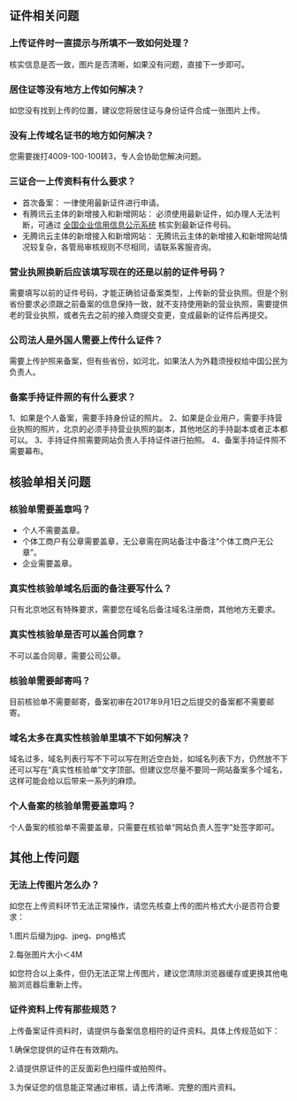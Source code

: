 ## 证件相关问题
### 上传证件时一直提示与所填不一致如何处理？
核实信息是否一致，图片是否清晰，如果没有问题，直接下一步即可。

### 居住证等没有地方上传如何解决？
如您没有找到上传的位置，建议您将居住证与身份证件合成一张图片上传。

### 没有上传域名证书的地方如何解决？
您需要拨打4009-100-100转3，专人会协助您解决问题。

### 三证合一上传资料有什么要求？
* 首次备案： 一律使用最新证件进行申请。
* 有腾讯云主体的新增接入和新增网站： 必须使用最新证件，如办理人无法判断，可通过 [全国企业信用信息公示系统](http://www.gsxt.gov.cn/index.html) 核实到最新证件号码。
* 无腾讯云主体的新增接入和新增网站： 无腾讯云主体的新增接入和新增网站情况较复杂，各管局审核规则不尽相同，请联系客服咨询。

### 营业执照换新后应该填写现在的还是以前的证件号码？
需要填写以前的证件号码，才能正确验证备案类型，上传新的营业执照。但是个别省份要求必须跟之前备案的信息保持一致，就不支持使用新的营业执照，需要提供老的营业执照，或者先去之前的接入商提交变更，变成最新的证件后再提交。

### 公司法人是外国人需要上传什么证件？
需要上传护照来备案，但有些省份，如河北，如果法人为外籍须授权给中国公民为负责人。

### 备案手持证件照的有什么要求？
1、如果是个人备案，需要手持身份证的照片。
2、如果是企业用户，需要手持营业执照的照片，北京的必须手持营业执照的副本，其他地区的手持副本或者正本都可以。
3、手持证件照需要网站负责人手持证件进行拍照。
4、备案手持证件照不需要幕布。




## 核验单相关问题
### 核验单需要盖章吗？	
- 个人不需要盖章。
- 个体工商户有公章需要盖章，无公章需在网站备注中备注“个体工商户无公章”。
- 企业需要盖章。

### 真实性核验单域名后面的备注要写什么？
只有北京地区有特殊要求，需要您在域名后备注域名注册商，其他地方无要求。

### 真实性核验单是否可以盖合同章？
不可以盖合同章，需要公司公章。

### 核验单需要邮寄吗？
目前核验单不需要邮寄，备案初审在2017年9月1日之后提交的备案都不需要邮寄。

### 域名太多在真实性核验单里填不下如何解决？
域名过多，域名列表行写不下可以写在附近空白处，如域名列表下方，仍然放不下还可以写在“真实性核验单”文字顶部。但建议您尽量不要同一网站备案多个域名，这样可能会给以后带来一系列的麻烦。

### 个人备案的核验单需要盖章吗？
个人备案的核验单不需要盖章，只需要在核验单“网站负责人签字”处签字即可。


## 其他上传问题

### 无法上传图片怎么办？

如您在上传资料环节无法正常操作，请您先核查上传的图片格式大小是否符合要求：

 1.图片后缀为jpg、jpeg、png格式

  2.每张图片大小＜4M

如您符合以上条件，但仍无法正常上传图片，建议您清除浏览器缓存或更换其他电脑浏览器后重新上传。

### 证件资料上传有那些规范？

上传备案证件资料时，请提供与备案信息相符的证件资料。具体上传规范如下：

1.确保您提供的证件在有效期内。

2.请提供原证件的正反面彩色扫描件或拍照件。

3.为保证您的信息能正常通过审核，请上传清晰、完整的图片资料。